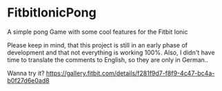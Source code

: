 # FitbitIonicPong
A simple pong Game with some cool features for the Fitbit Ionic

Please keep in mind, that this project is still in an early phase of development and that not everything is working 100%.
Also, I didn't have time to translate the comments to English, so they are only in German..

Wanna try it?
https://gallery.fitbit.com/details/f281f9d7-f8f9-4c47-bc4a-b0f27d6e0ad8
